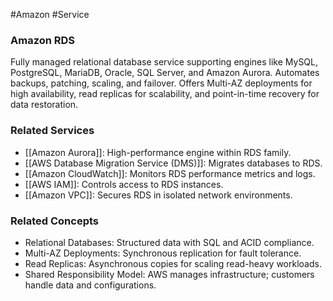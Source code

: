 #Amazon #Service 
### Amazon RDS

Fully managed relational database service supporting engines like MySQL, PostgreSQL, MariaDB, Oracle, SQL Server, and Amazon Aurora. Automates backups, patching, scaling, and failover. Offers Multi-AZ deployments for high availability, read replicas for scalability, and point-in-time recovery for data restoration.

### Related Services

- [[Amazon Aurora]]: High-performance engine within RDS family.
- [[AWS Database Migration Service (DMS)]]: Migrates databases to RDS.
- [[Amazon CloudWatch]]: Monitors RDS performance metrics and logs.
- [[AWS IAM]]: Controls access to RDS instances.
- [[Amazon VPC]]: Secures RDS in isolated network environments.

### Related Concepts
- Relational Databases: Structured data with SQL and ACID compliance.
- Multi-AZ Deployments: Synchronous replication for fault tolerance.
- Read Replicas: Asynchronous copies for scaling read-heavy workloads.
- Shared Responsibility Model: AWS manages infrastructure; customers handle data and configurations.
